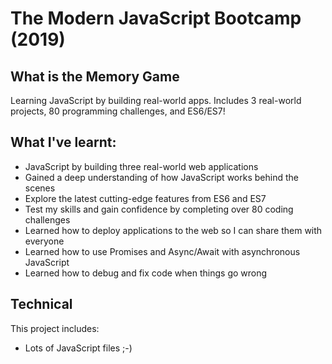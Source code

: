 # The Modern JavaScript Bootcamp (2019)

## What is the Memory Game
Learning JavaScript by building real-world apps. Includes 3 real-world projects, 80 programming challenges, and ES6/ES7! 

## What I've learnt: 
- JavaScript by building three real-world web applications <br>
- Gained a deep understanding of how JavaScript works behind the scenes <br>
- Explore the latest cutting-edge features from ES6 and ES7 <br>
- Test my skills and gain confidence by completing over 80 coding challenges <br>
- Learned how to deploy applications to the web so I can share them with everyone <br>
- Learned how to use Promises and Async/Await with asynchronous JavaScript <br>
- Learned how to debug and fix code when things go wrong <br>

## Technical
This project includes:
- Lots of JavaScript files ;-)
